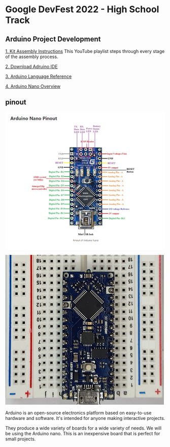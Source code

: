 # Google DevFest 2022 - High School Track
## Arduino Project Development

[1. Kit Assembly Instructions](https://www.youtube.com/embed/videoseries?list=PLiBItcliDLPdlyGqTrn8cgXpW_A-7ckfb)
This YouTube playlist steps through every stage of the assembly process.

[2. Download Adruino IDE](https://www.arduino.cc/en/software)

[3. Arduino Language Reference](https://www.arduino.cc/reference/en/)

[4. Arduino Nano Overview](https://docs.arduino.cc/hardware/nano)
## pinout
![4. Nano Pinout](nano_pinout.png)

![Nano on board](nano_on_board.png)

Arduino is an open-source electronics platform based on easy-to-use hardware and software. It's intended for anyone making interactive projects.

They produce a wide variety of boards for a wide variety of needs. We will be using the Arduino nano. This is an inexpensive board that is perfect for small projects.



